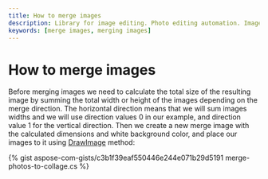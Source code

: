 ```yaml
---
title: How to merge images
description: Library for image editing. Photo editing automation. Image manipulation by NET (C#) program. Merge images.
keywords: [merge images, merging images]
---
```


# How to merge images

Before merging images we need to calculate the total size of the resulting image by summing the total width or height of the images depending on the merge direction. The horizontal direction means that we will sum images widths and we will use direction values 0 in our example, and direction value 1 for the vertical direction. Then we create a new merge image with the calculated dimensions and white background color, and place our images to it using [DrawImage](https://reference.aspose.com/imaging/net/aspose.imaging/graphics/drawimage/) method:

{% gist aspose-com-gists/c3b1f39eaf550446e244e071b29d5191 merge-photos-to-collage.cs %}
